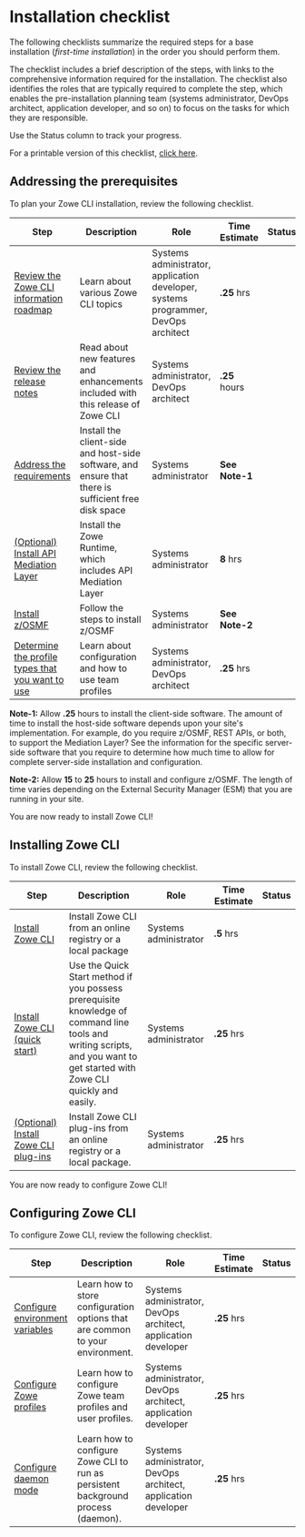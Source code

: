 # Installation checklist

The following checklists summarize the required steps for a base installation (_first-time installation_) in the order you should perform them. 

The checklist includes a brief description of the steps, with links to the comprehensive information required for the installation. The checklist also identifies the roles that are typically required to complete the step, which enables the pre-installation planning team (systems administrator, DevOps architect, application developer, and so on) to focus on the tasks for which they are responsible. 

Use the Status column to track your progress.

For a printable version of this checklist, <a href="/stable/Zowe_CLI_Installation_Checklist.xlsx" target="_blank">click here</a>.

## Addressing the prerequisites

To plan your Zowe CLI installation, review the following checklist.

| Step        | Description | Role       | Time Estimate | Status     |
| ----------- | ----------- | ---------- | ------------- | ---------- |
| [Review the Zowe CLI information roadmap](../user-guide/user-roadmap-zowe-cli.md) | Learn about various Zowe CLI topics | Systems administrator, application developer, systems programmer, DevOps architect  | **.25** hrs |  |
| [Review the release notes](../getting-started/overview.md) | Read about new features and enhancements included with this release of Zowe CLI | Systems administrator, DevOps architect |  **.25** hours |  || Review the Zowe CLI installation methods | [Determine the installation package to use to install CLI](cli-installcli.md) | Systems administrator |  **.25**hrs |  |
| [Address the requirements](../user-guide/systemrequirements-cli.md) | Install the client-side and host-side software, and ensure that there is sufficient free disk space | Systems administrator | **See Note-1** |  |
| [(Optional) Install API Mediation Layer](../user-guide/install-zos.md) | Install the Zowe Runtime, which includes API Mediation Layer | Systems administrator | **8** hrs |  |
| [Install z/OSMF](https://www.ibm.com/docs/en/zos/2.3.0?topic=configuration-setting-up-zosmf-first-time) | Follow the steps to install z/OSMF | Systems administrator  | **See Note-2** |  |
| [Determine the profile types that you want to use](../user-guide/cli-using-using-profiles.md) | Learn about configuration and how to use team profiles | Systems administrator, DevOps architect | **.25** hrs |  |

**Note-1:** Allow **.25** hours to install the client-side software. The amount of time to install the host-side software depends upon your site's implementation. For example, do you require z/OSMF, REST APIs, or both, to support the Mediation Layer? See the information for the specific server-side software that you require to determine how much time to allow for complete server-side installation and configuration.

**Note-2:** Allow **15** to **25** hours to install and configure z/OSMF. The length of time varies depending on the External Security Manager (ESM) that you are running in your site.

You are now ready to install Zowe CLI!
## Installing Zowe CLI

To install Zowe CLI, review the following checklist.

| Step        | Description | Role       | Time Estimate | Status     |
| ----------- | ----------- | ---------- | ------------- | ---------- |
| [Install Zowe CLI](../user-guide/cli-installcli.md) | Install Zowe CLI from an online registry or a local package | Systems administrator |  **.5** hrs |  |
| [Install Zowe CLI (quick start)](../getting-started/cli-getting-started.md) | Use the Quick Start method if you possess prerequisite knowledge of command line tools and writing scripts, and you want to get started with Zowe CLI quickly and easily. | Systems administrator |  **.25** hrs |  |
| [(Optional) Install Zowe CLI plug-ins](../user-guide/cli-installplugins.md) | Install Zowe CLI plug-ins from an online registry or a local package. | Systems administrator |  **.25** hrs |  |

You are now ready to configure Zowe CLI!
## Configuring Zowe CLI

To configure Zowe CLI, review the following checklist.

| Step        | Description | Role       | Time Estimate | Status     |
| ----------- | ----------- | ---------- | ------------- | ---------- |
| [Configure environment variables](../user-guide/cli-configuringcli-ev.md) | Learn how to store configuration options that are common to your environment.  | Systems administrator, DevOps architect, application developer | **.25** hrs |  |
| [Configure Zowe profiles](../user-guide/cli-using-using-profiles.md) | Learn how to configure Zowe team profiles and  user profiles. | Systems administrator, DevOps architect, application developer | **.25** hrs |  |
| [Configure daemon mode](../user-guide/cli-using-using-daemon-mode.md) | Learn how to configure Zowe CLI to run as persistent background process (daemon). | Systems administrator, DevOps architect, application developer | **.25** hrs |  |
